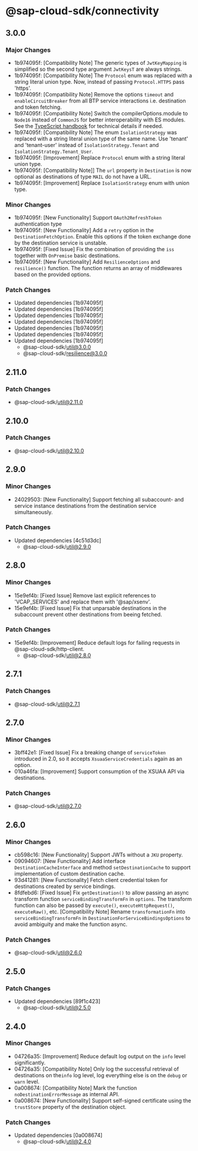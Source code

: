 # @sap-cloud-sdk/connectivity

## 3.0.0

### Major Changes

- 1b974095f: [Compatibility Note] The generic types of `JwtKeyMapping` is simplified so the second type argument `JwtKeysT` are always strings.
- 1b974095f: [Compatibility Note] The `Protocol` enum was replaced with a string literal union type. Now, instead of passing `Protocol.HTTPS` pass 'https'.
- 1b974095f: [Compatibility Note] Remove the options `timeout` and `enableCircuitBreaker` from all BTP service interactions i.e. destination and token fetching.
- 1b974095f: [Compatibility Note] Switch the compilerOptions.module to `Node16` instead of `CommonJS` for better interoperability with ES modules. See the [TypeScript handbook](https://www.typescriptlang.org/docs/handbook/esm-node.html) for technical details if needed.
- 1b974095f: [Compatibility Note] The enum `IsolationStrategy` was replaced with a string literal union type of the same name. Use 'tenant' and 'tenant-user' instead of `IsolationStrategy.Tenant` and `IsolationStrategy.Tenant_User`.
- 1b974095f: [Improvement] Replace `Protocol` enum with a string literal union type.
- 1b974095f: [Compatibility Note]] The `url` property in `Destination` is now optional as destinations of type `MAIL` do not have a URL.
- 1b974095f: [Improvement] Replace `IsolationStrategy` enum with union type.

### Minor Changes

- 1b974095f: [New Functionality] Support `OAuth2RefreshToken` authentication type
- 1b974095f: [New Functionality] Add a `retry` option in the `DestinationFetchOption`.
  Enable this options if the token exchange done by the destination service is unstable.
- 1b974095f: [Fixed Issue] Fix the combination of providing the `iss` together with `OnPremise` basic destinations.
- 1b974095f: [New Functionality] Add `ResilienceOptions` and `resilience()` function. The function returns an array of middlewares based on the provided options.

### Patch Changes

- Updated dependencies [1b974095f]
- Updated dependencies [1b974095f]
- Updated dependencies [1b974095f]
- Updated dependencies [1b974095f]
- Updated dependencies [1b974095f]
- Updated dependencies [1b974095f]
- Updated dependencies [1b974095f]
  - @sap-cloud-sdk/util@3.0.0
  - @sap-cloud-sdk/resilience@3.0.0

## 2.11.0

### Patch Changes

- @sap-cloud-sdk/util@2.11.0

## 2.10.0

### Patch Changes

- @sap-cloud-sdk/util@2.10.0

## 2.9.0

### Minor Changes

- 24029503: [New Functionality] Support fetching all subaccount- and service instance destinations from the destination service simultaneously.

### Patch Changes

- Updated dependencies [4c51d3dc]
  - @sap-cloud-sdk/util@2.9.0

## 2.8.0

### Minor Changes

- 15e9ef4b: [Fixed Issue] Remove last explicit references to 'VCAP_SERVICES' and replace them with '@sap/xsenv'.
- 15e9ef4b: [Fixed Issue] Fix that unparsable destinations in the subaccount prevent other destinations from beeing fetched.

### Patch Changes

- 15e9ef4b: [Improvement] Reduce default logs for failing requests in @sap-cloud-sdk/http-client.
  - @sap-cloud-sdk/util@2.8.0

## 2.7.1

### Patch Changes

- @sap-cloud-sdk/util@2.7.1

## 2.7.0

### Minor Changes

- 3bff42e1: [Fixed Issue] Fix a breaking change of `serviceToken` introduced in 2.0, so it accepts `XsuaaServiceCredentials` again as an option.
- 010a46fa: [Improvement] Support consumption of the XSUAA API via destinations.

### Patch Changes

- @sap-cloud-sdk/util@2.7.0

## 2.6.0

### Minor Changes

- cb598c16: [New Functionality] Support JWTs without a `JKU` property.
- 09094607: [New Functionality] Add interface `DestinationCacheInterface` and method `setDestinationCache` to support implementation of custom destination cache.
- 93d41281: [New Functionality] Fetch client credential token for destinations created by service bindings.
- 8fdfebd6: [Fixed Issue] Fix `getDestination()` to allow passing an async transform function `serviceBindingTransformFn` in `options`. The transform function can also be passed by `execute()`, `executeHttpRequest()`, `executeRaw()`, etc.
  [Compatibility Note] Rename `transformationFn` into `serviceBindingTransformFn` in `DestinationForServiceBindingsOptions` to avoid ambiguity and make the function async.

### Patch Changes

- @sap-cloud-sdk/util@2.6.0

## 2.5.0

### Patch Changes

- Updated dependencies [89f1c423]
  - @sap-cloud-sdk/util@2.5.0

## 2.4.0

### Minor Changes

- 04726a35: [Improvement] Reduce default log output on the `info` level significantly.
- 04726a35: [Compatibility Note] Only log the successful retrieval of destinations on the`info` log level, log everything else is on the `debug` or `warn` level.
- 0a008674: [Compatibility Note] Mark the function `noDestinationErrorMessage` as internal API.
- 0a008674: [New Functionality] Support self-signed certificate using the `trustStore` property of the destination object.

### Patch Changes

- Updated dependencies [0a008674]
  - @sap-cloud-sdk/util@2.4.0
